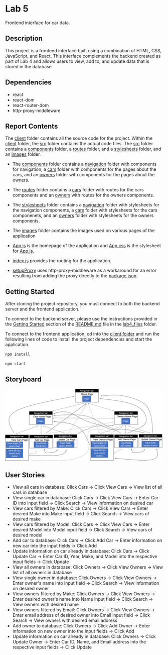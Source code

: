 # Lab 5

Frontend interface for car data.

## Description

This project is a frontend interface built using a combination of HTML, CSS, JavaScript, and React. This interface complements the backend created as part of Lab 4 and allows users to view, add to, and update data that is stored in the database

## Dependencies

* react
* react-dom
* react-router-dom
* http-proxy-middleware

## Report Contents

The [client](./client/) folder contains all the source code for the project. Within the [client](./client/) folder, the [src](./client/src/) folder contains the actual code files. The [src](./client/src/) folder contains a [components](./client/src/components/) folder, a [routes](./client/src/routes/) folder, and a [stylesheets](./client/src/stylesheets/) folder, and an [images](./client/src/images/) folder.

* The [components](./client/src/components/) folder contains a [navigation](./client/src/components/navigation/) folder with components for navigation, a [cars](./client/src/components/cars/) folder with components for  the pages about the cars, and an [owners](./client/src/components/owners/) folder with components for the pages about the owners. 

* The [routes](./client/src/routes/) folder contains a [cars](./client/src/routes/cars/) folder with routes for the cars components and an [owners](./client/src/routes/owners/) with routes for the owners components. 

* The [stylesheets](./client/src/stylesheets/) folder contains a [navigation](./client/src/stylesheets/navigation/) folder with stylesheets for the navigation components, a [cars](./client/src/stylesheets/cars/) folder with stylesheets for the cars componenets, and an [owners](./client/src/stylesheets/owners/) folder with stylesheets for the owners components. 

* The [images](./client/src/images/) folder contains the images used on various pages of the application

* [App.js](./client/src/App.js) is the homepage of the application and [App.css](./client/src/App.css) is the stylesheet for [App.js](./client/src/App.js).

* [index.js](./client/src/index.js) provides the routing for the application. 

* [setupProxy](./client/src/setupProxy.js) uses http-proxy-middleware as a workaround for an error resulting from adding the proxy directly to the [package.json](./client/package.json).

## Getting Started

After cloning the project repository, you must connect to both the backend server and the frontend application. 

To connect to the backend server, please use the instructions provided in the [Getting Started](https://github.com/AdinaScheinfeld/CISC3140/tree/main/lab4_files#getting-started) section of the [README.md](../lab4_files/README.md) file in the [lab4_files](../lab4_files/) folder.

To connect to the frontend application, cd into the [client folder](./client/) and run the following lines of code to install the project dependencies and start the application.

```
npm install
```
```
npm start
```

## Storyboard

![storyboard](wireframes.png)

## User Stories

* View all cars in database: Click Cars -> Click View Cars -> View list of all cars in database
* View single car in database: Click Cars -> Click View Cars -> Enter Car ID into input field -> Click Search -> View information on desired car
* View cars filtered by Make: Click Cars -> Click View Cars -> Enter desired Make into Make input field -> Click Search -> View cars of desired make
* View cars filtered by Model: Click Cars -> Click View Cars -> Enter desired Model into Model input field -> Click Search -> View cars of desired model
* Add car to database: Click Cars -> Click Add Car -> Enter information on new car into the input fields -> Click Add
* Update information on car already in database: Click Cars -> Click Update Car -> Enter Car ID, Year, Make, and Model into the respective input fields -> Click Update
* View all owners in database: Click Owners -> Click View Owners -> View list of all owners in database
* View single owner in database: Click Owners -> Click View Owners -> Enter owner's name into input field -> Click Search -> View information on desired owner
* View owners filtered by Make: Click Owners -> Click View Owners -> Enter desired owner's name into Name input field -> Click Search -> View owners with desired name
* View owners filtered by Email: Click Owners -> Click View Owners -> Enter email address of desired owner into Email input field -> Click Search -> View owners with desired email address
* Add owner to database: Click Owners -> Click Add Owner -> Enter information on new owner into the input fields -> Click Add
* Update information on car already in database: Click Owners -> Click Update Owner -> Enter Car ID, Name, and Email address into the respective input fields -> Click Update
